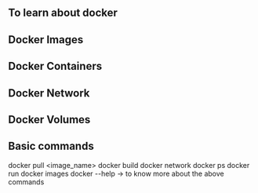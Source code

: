 ## To learn about docker 

## Docker Images

## Docker Containers

## Docker Network

## Docker Volumes

## Basic commands
docker pull <image_name> 
docker build
docker network
docker ps
docker run
docker images
docker --help -> to know more about the above commands
